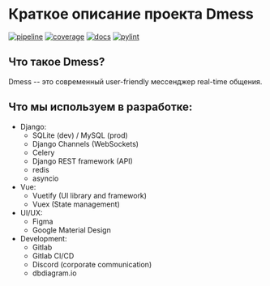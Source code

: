 # Краткое описание проекта Dmess

[![pipeline](https://gitlab.informatics.ru/2019-2020/online/s101/group-04/dmess/badges/develop/pipeline.svg)](https://gitlab.informatics.ru/2019-2020/online/s101/group-04/dmess/)
[![coverage](https://gitlab.informatics.ru/2019-2020/online/s101/group-04/dmess/badges/develop/coverage.svg)](https://gitlab.informatics.ru/2019-2020/online/s101/group-04/dmess/)
[![docs](https://readthedocs.org/projects/digitalmessenger/badge/?version=latest)](https://digitalmessenger.readthedocs.io)
[![pylint](https://gitlab.informatics.ru/2019-2020/online/s101/group-04/dmess/-/jobs/artifacts/develop/raw/public/pylint.svg?job=pylint)](https://gitlab.informatics.ru/2019-2020/online/s101/group-04/dmess/)
## Что такое Dmess?
Dmess -- это современный user-friendly мессенджер real-time общения.

## Что мы используем в разработке:

* Django:
    * SQLite (dev) / MySQL (prod)
    * Django Channels (WebSockets)
    * Celery
    * Django REST framework (API)
    * redis
    * asyncio
* Vue:
    * Vuetify (UI library and framework)
    * Vuex (State management)
* UI/UX:
    * Figma
    * Google Material Design
* Development:
    * Gitlab
    * Gitlab CI/CD
    * Discord (corporate communication)
    * dbdiagram.io
